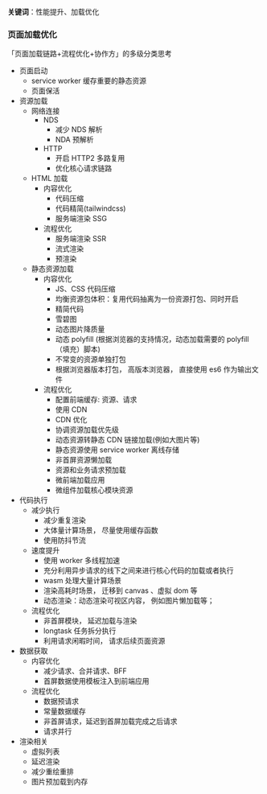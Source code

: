 **关键词**：性能提升、加载优化

### 页面加载优化

「页面加载链路+流程优化+协作方」的多级分类思考

- 页面启动
    - service worker 缓存重要的静态资源
    - 页面保活
- 资源加载
    - 网络连接
        - NDS
            - 减少 NDS 解析
            - NDA 预解析
        - HTTP
            - 开启 HTTP2 多路复用
            - 优化核心请求链路
    - HTML 加载
        - 内容优化
            - 代码压缩
            - 代码精简(tailwindcss)
            - 服务端渲染 SSG
        - 流程优化
            - 服务端渲染 SSR
            - 流式渲染
            - 预渲染
    - 静态资源加载
        - 内容优化
            - JS、CSS 代码压缩
            - 均衡资源包体积：复用代码抽离为一份资源打包、同时开启
            - 精简代码
            - 雪碧图
            - 动态图片降质量
            - 动态 polyfill (根据浏览器的支持情况，动态加载需要的 polyfill（填充）脚本)
            - 不常变的资源单独打包
            - 根据浏览器版本打包， 高版本浏览器， 直接使用 es6 作为输出文件
        - 流程优化
            - 配置前端缓存: 资源、请求
            - 使用 CDN
            - CDN 优化
            - 协调资源加载优先级
            - 动态资源转静态 CDN 链接加载(例如大图片等)
            - 静态资源使用 service worker 离线存储
            - 非首屏资源懒加载
            - 资源和业务请求预加载
            - 微前端加载应用
            - 微组件加载核心模块资源
- 代码执行
    - 减少执行
        - 减少重复渲染
        - 大体量计算场景， 尽量使用缓存函数
        - 使用防抖节流
    - 速度提升
        - 使用 worker 多线程加速
        - 充分利用异步请求的线下之间来进行核心代码的加载或者执行
        - wasm 处理大量计算场景
        - 渲染高耗时场景， 迁移到 canvas 、虚拟 dom 等
        - 动态渲染：动态渲染可视区内容， 例如图片懒加载等；
    - 流程优化
        - 非首屏模块， 延迟加载与渲染
        - longtask 任务拆分执行
        - 利用请求闲暇时间， 请求后续页面资源
- 数据获取
    - 内容优化
        - 减少请求、合并请求、BFF
        - 首屏数据使用模板注入到前端应用
    - 流程优化
        - 数据预请求
        - 常量数据缓存
        - 非首屏请求，延迟到首屏加载完成之后请求
        - 请求并行
- 渲染相关
    - 虚拟列表
    - 延迟渲染
    - 减少重绘重排
    - 图片预加载到内存
    
